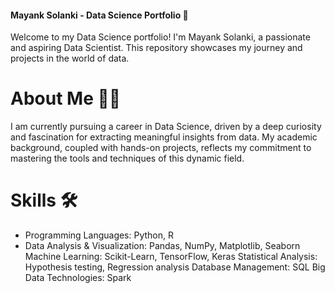 #### Mayank Solanki - Data Science Portfolio 🚀
Welcome to my Data Science portfolio! I'm Mayank Solanki, a passionate and aspiring Data Scientist. This repository showcases my journey and projects in the world of data.

# About Me 👨‍💻
I am currently pursuing a career in Data Science, driven by a deep curiosity and fascination for extracting meaningful insights from data. My academic background, coupled with hands-on projects, reflects my commitment to mastering the tools and techniques of this dynamic field.

# Skills 🛠️
- Programming Languages: Python, R
- Data Analysis & Visualization: Pandas, NumPy, Matplotlib, Seaborn
Machine Learning: Scikit-Learn, TensorFlow, Keras
Statistical Analysis: Hypothesis testing, Regression analysis
Database Management: SQL
Big Data Technologies: Spark
